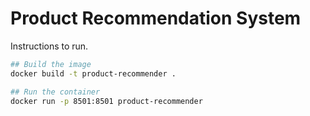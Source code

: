 # Product Recommendation System

Instructions to run.

```bash
## Build the image
docker build -t product-recommender .

## Run the container
docker run -p 8501:8501 product-recommender
```